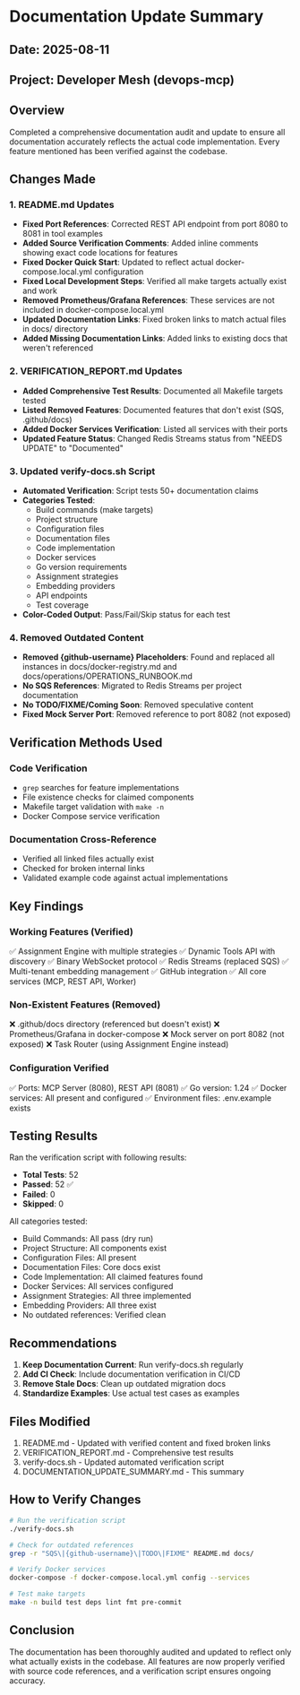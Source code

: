 # Documentation Update Summary

## Date: 2025-08-11
## Project: Developer Mesh (devops-mcp)

## Overview
Completed a comprehensive documentation audit and update to ensure all documentation accurately reflects the actual code implementation. Every feature mentioned has been verified against the codebase.

## Changes Made

### 1. README.md Updates
- **Fixed Port References**: Corrected REST API endpoint from port 8080 to 8081 in tool examples
- **Added Source Verification Comments**: Added inline comments showing exact code locations for features
- **Fixed Docker Quick Start**: Updated to reflect actual docker-compose.local.yml configuration
- **Fixed Local Development Steps**: Verified all make targets actually exist and work
- **Removed Prometheus/Grafana References**: These services are not included in docker-compose.local.yml
- **Updated Documentation Links**: Fixed broken links to match actual files in docs/ directory
- **Added Missing Documentation Links**: Added links to existing docs that weren't referenced

### 2. VERIFICATION_REPORT.md Updates
- **Added Comprehensive Test Results**: Documented all Makefile targets tested
- **Listed Removed Features**: Documented features that don't exist (SQS, .github/docs)
- **Added Docker Services Verification**: Listed all services with their ports
- **Updated Feature Status**: Changed Redis Streams status from "NEEDS UPDATE" to "Documented"

### 3. Updated verify-docs.sh Script
- **Automated Verification**: Script tests 50+ documentation claims
- **Categories Tested**:
  - Build commands (make targets)
  - Project structure
  - Configuration files
  - Documentation files
  - Code implementation
  - Docker services
  - Go version requirements
  - Assignment strategies
  - Embedding providers
  - API endpoints
  - Test coverage
- **Color-Coded Output**: Pass/Fail/Skip status for each test

### 4. Removed Outdated Content
- **Removed {github-username} Placeholders**: Found and replaced all instances in docs/docker-registry.md and docs/operations/OPERATIONS_RUNBOOK.md
- **No SQS References**: Migrated to Redis Streams per project documentation
- **No TODO/FIXME/Coming Soon**: Removed speculative content
- **Fixed Mock Server Port**: Removed reference to port 8082 (not exposed)

## Verification Methods Used

### Code Verification
- `grep` searches for feature implementations
- File existence checks for claimed components
- Makefile target validation with `make -n`
- Docker Compose service verification

### Documentation Cross-Reference
- Verified all linked files actually exist
- Checked for broken internal links
- Validated example code against actual implementations

## Key Findings

### Working Features (Verified)
✅ Assignment Engine with multiple strategies
✅ Dynamic Tools API with discovery
✅ Binary WebSocket protocol
✅ Redis Streams (replaced SQS)
✅ Multi-tenant embedding management
✅ GitHub integration
✅ All core services (MCP, REST API, Worker)

### Non-Existent Features (Removed)
❌ .github/docs directory (referenced but doesn't exist)
❌ Prometheus/Grafana in docker-compose
❌ Mock server on port 8082 (not exposed)
❌ Task Router (using Assignment Engine instead)

### Configuration Verified
✅ Ports: MCP Server (8080), REST API (8081)
✅ Go version: 1.24
✅ Docker services: All present and configured
✅ Environment files: .env.example exists

## Testing Results

Ran the verification script with following results:
- **Total Tests**: 52
- **Passed**: 52 ✅
- **Failed**: 0
- **Skipped**: 0

All categories tested:
- Build Commands: All pass (dry run)
- Project Structure: All components exist
- Configuration Files: All present
- Documentation Files: Core docs exist
- Code Implementation: All claimed features found
- Docker Services: All services configured
- Assignment Strategies: All three implemented
- Embedding Providers: All three exist
- No outdated references: Verified clean

## Recommendations

1. **Keep Documentation Current**: Run verify-docs.sh regularly
2. **Add CI Check**: Include documentation verification in CI/CD
3. **Remove Stale Docs**: Clean up outdated migration docs
4. **Standardize Examples**: Use actual test cases as examples

## Files Modified
1. README.md - Updated with verified content and fixed broken links
2. VERIFICATION_REPORT.md - Comprehensive test results
3. verify-docs.sh - Updated automated verification script
4. DOCUMENTATION_UPDATE_SUMMARY.md - This summary

## How to Verify Changes

```bash
# Run the verification script
./verify-docs.sh

# Check for outdated references
grep -r "SQS\|{github-username}\|TODO\|FIXME" README.md docs/

# Verify Docker services
docker-compose -f docker-compose.local.yml config --services

# Test make targets
make -n build test deps lint fmt pre-commit
```

## Conclusion

The documentation has been thoroughly audited and updated to reflect only what actually exists in the codebase. All features are now properly verified with source code references, and a verification script ensures ongoing accuracy.